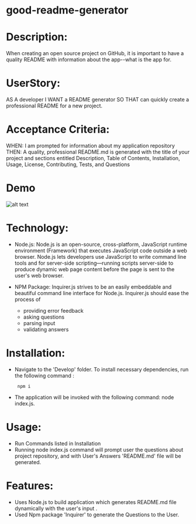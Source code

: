 # good-readme-generator

# Description:
When creating an open source project on GitHub, it is important to have a quality README with information about the app--what is the app for.

# UserStory:
AS A developer
I WANT a README generator
SO THAT can quickly create a professional README for a new project.

# Acceptance Criteria:
WHEN: I am prompted for information about my application repository
THEN: A quality, professional README.md is generated with the title of your project and sections entitled Description, Table of Contents, Installation, Usage, License, Contributing, Tests, and Questions

# Demo
![alt text](https://github.com/PratyushaRaghupatruni/good-readme-generator/blob/master/Develop/images/readmegenerator.gif)

# Technology:
* Node.js:
Node.js is an open-source, cross-platform, JavaScript runtime environment (Framework) that executes JavaScript code outside a web browser. Node.js lets developers use JavaScript to write command line tools and for server-side scripting—running scripts server-side to produce dynamic web page content before the page is sent to the user's web browser.

* NPM Package:
Inquirer.js strives to be an easily embeddable and beautiful command line interface for Node.js.
Inquirer.js should ease the process of
   * providing error feedback
   * asking questions
   * parsing input
   * validating answers

# Installation:
* Navigate to the 'Develop' folder. To install necessary dependencies, run the following command :
  <pre><code> npm i</code></pre>
* The application will be invoked with the following command:
  node index.js.

# Usage:
* Run Commands listed in Installation
* Running node index.js command will prompt user the questions about project repository, and with User's Answers 'README.md' file will be generated.

# Features:
* Uses Node.js to build application which generates README.md file dynamically with the user's input .
* Used Npm package 'Inquirer' to generate the Questions to the User.

